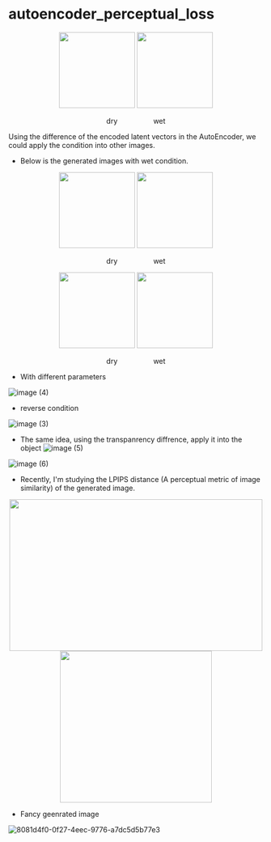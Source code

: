# autoencoder_perceptual_loss

<div align=center><img src="https://user-images.githubusercontent.com/33627638/174434047-01c9e7df-22b4-4905-9c7f-4c88733c2911.jpg" width="150" height="150" />
<img src="https://user-images.githubusercontent.com/33627638/174434057-9f24356c-a47c-4fc9-b04e-8c674304d08a.jpg" width="150" height="150" />
</div>
<p align="center">dry&nbsp&nbsp&nbsp&nbsp&nbsp&nbsp&nbsp &nbsp&nbsp&nbsp&nbsp&nbsp&nbsp&nbsp&nbsp&nbsp  wet</p>

<p>Using the difference of the encoded latent vectors in the AutoEncoder, we could apply the condition into other images. </p>

- Below is the generated images with wet condition.
<div align=center><img src="https://user-images.githubusercontent.com/33627638/174434582-85f19dbf-654c-4bb5-8c0e-f79d334d8c19.jpg" width="150" height="150" />
<img src="https://user-images.githubusercontent.com/33627638/174434539-54f24c9d-8e06-42ef-95ca-ac1a4117d8bc.jpg" width="150" height="150" />
</div>
<p align="center">dry&nbsp&nbsp&nbsp&nbsp&nbsp&nbsp&nbsp &nbsp&nbsp&nbsp&nbsp&nbsp&nbsp&nbsp&nbsp&nbsp  wet</p>

<div align=center><img src="https://user-images.githubusercontent.com/33627638/174434083-50a58e4a-2a6c-4d6b-962a-714db887ff75.jpg" width="150" height="150" />
<img src="https://user-images.githubusercontent.com/33627638/174434092-a72c8586-d810-49e8-af53-e8e0450f16ce.jpg" width="150" height="150" />
</div>
<p align="center">dry&nbsp&nbsp&nbsp&nbsp&nbsp&nbsp&nbsp &nbsp&nbsp&nbsp&nbsp&nbsp&nbsp&nbsp&nbsp&nbsp  wet</p>

- With different parameters

![image (4)](https://user-images.githubusercontent.com/33627638/174434623-de5dc366-d11a-44cc-97d1-b7f83a4a13c1.png)

- reverse condition

![image (3)](https://user-images.githubusercontent.com/33627638/174434631-3c7a54a2-b719-4308-b363-13bd9ad395f7.png)

- The same idea, using the transpanrency diffrence, apply it into the object
![image (5)](https://user-images.githubusercontent.com/33627638/174434735-004adb6c-fd73-4b52-a99b-68419b364999.png)

![image (6)](https://user-images.githubusercontent.com/33627638/174434864-b9e7b6ec-6085-4b4e-89cf-5059ee144705.png)

- Recently, I'm studying the LPIPS distance (A perceptual metric of image similarity) of the generated image.

<div align=center><img src="https://user-images.githubusercontent.com/33627638/174435068-7d909215-e765-483f-9001-6c4942932905.png" width="500" height="300" />
<img src="https://user-images.githubusercontent.com/33627638/174435038-2f0b699e-01d3-43a3-98c5-c1490f105aeb.png" width="300" height="300" />
</div>

- Fancy geenrated image

![8081d4f0-0f27-4eec-9776-a7dc5d5b77e3](https://user-images.githubusercontent.com/33627638/175891363-5d50806c-1f82-4237-a6db-54ae320e300e.jpg)



